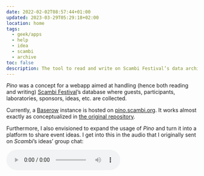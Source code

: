 ```yaml
---
date: 2022-02-02T08:57:44+01:00
updated: 2023-03-29T05:29:18+02:00
location: home
tags:
  - geek/apps
  - help
  - idea
  - scambi
  - archive
toc: false
description: The tool to read and write on Scambi Festival’s data archive
---
```

<cite lang='it'>Pino</cite> was a concept for a webapp aimed at handling (hence both reading and writing) [Scambi Festival](https://scambi.org 'Scambi Festival official website')’s database where guests, participants, laboratories, sponsors, ideas, etc. are collected.

Currently, a [Baserow](https://baserow.io 'Baserow official website') instance is hosted on [pino.scambi.org](https://pino.scambi.org 'Pino - Scambi Festival'). It works almost exactly as conceptualized in [the original repository](https://github.com/scambifestival/pino 'Pino repository on GitHub').

Furthermore, I also envisioned to expand the usage of <cite lang='it'>Pino</cite> and turn it into a platform to share event ideas. I get into this in the audio that I originally sent on *Scambi*’s ideas’ group chat:

<audio controls
	lang='it'>
	<source src='https://tommi.space/pino-concept.ogg' type='audio/ogg'>
	<source src='https://tommi.space/pino-concept.mp3' type='audio/mp3'>
</audio>